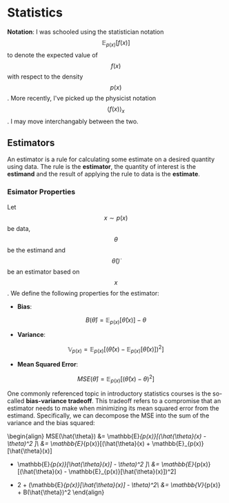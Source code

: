 # Statistics

__Notation__: I was schooled using the statistician notation 
$$\mathbb{E}_{p(x)}[f(x)]$$ to denote the expected value of $$f(x)$$ with 
respect to the density $$p(x)$$. More recently, I've picked up the physicist
notation $$\langle f(x) \rangle_x$$. I may move interchangably between the two.

## Estimators

An estimator is a rule for calculating some estimate on a desired quantity
using data. The rule is the __estimator__, the quantity of interest is the
__estimand__ and the result of applying the rule to data is the __estimate__.

### Esimator Properties

Let $$x \sim p(x)$$ be data, $$\theta$$ be the estimand and $$\hat{\theta}(\dot)$$
be an estimator based on $$x$$. We define the following properties for the 
estimator:

* __Bias__:

$$B(\hat{\theta}) = \mathbb{E}_{p(x)}[\hat{\theta}(x)] - \theta$$

* __Variance__:

$$\mathbb{V}_{p(x)} = \mathbb{E}_{p(x)}[(\hat{\theta}(x) - \mathbb{E}_{p(x)}[\hat{\theta}(x)])^2]$$

* __Mean Squared Error__:

$$MSE(\hat{\theta}) = \mathbb{E}_{p(x)}[(\hat{\theta}(x) - \theta)^2 ] $$

One commonly referenced topic in introductory statistics courses is the so-called
__bias-variance tradeoff__. This tradeoff refers to a compromise that an
estimator needs to make when minimizing its mean squared error from the
estimand. Specifically, we can decompose the MSE into the sum of the variance
and the bias squared:

\begin{align}
MSE(\hat{\theta}) &= \mathbb{E}_{p(x)}[(\hat{\theta}(x) - \theta)^2 ]\\
&= \mathbb{E}_{p(x)}[(\hat{\theta}(x) + \mathbb{E}_{p(x)}[\hat{\theta}(x)] 
- \mathbb{E}_{p(x)}[\hat{\theta}(x)] - \theta)^2 ]\\
&= \mathbb{E}_{p(x)}[(\hat{\theta}(x) - \mathbb{E}_{p(x)}[\hat{\theta}(x)])^2]
 + 2  + (\mathbb{E}_{p(x)}[\hat{\theta}(x)] - \theta)^2\\
 &= \mathbb{V}_{p(x)} + B(\hat{\theta})^2
\end{align}